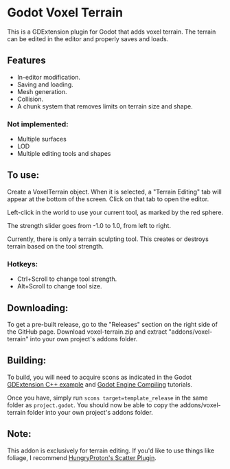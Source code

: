 # Godot Voxel Terrain

This is a GDExtension plugin for Godot that adds voxel terrain. The terrain can be edited in the editor and properly saves and loads.

## Features
- In-editor modification.
- Saving and loading.
- Mesh generation.
- Collision.
- A chunk system that removes limits on terrain size and shape.

### Not implemented:
- Multiple surfaces
- LOD
- Multiple editing tools and shapes

## To use:
Create a VoxelTerrain object. When it is selected, a "Terrain Editing" tab will appear at the bottom of the screen. Click on that tab to open the editor.

Left-click in the world to use your current tool, as marked by the red sphere.

The strength slider goes from -1.0 to 1.0, from left to right.

Currently, there is only a terrain sculpting tool. This creates or destroys terrain based on the tool strength.

### Hotkeys:
- Ctrl+Scroll to change tool strength.
- Alt+Scroll to change tool size.

## Downloading:
To get a pre-built release, go to the "Releases" section on the right side of the GitHub page. Download voxel-terrain.zip and extract "addons/voxel-terrain" into your own project's addons folder.

## Building:
To build, you will need to acquire scons as indicated in the Godot [GDExtension C++ example](https://docs.godotengine.org/en/stable/tutorials/scripting/gdextension/gdextension_cpp_example.html) and [Godot Engine Compiling](https://docs.godotengine.org/en/stable/contributing/development/compiling/index.html#toc-devel-compiling) tutorials.

Once you have, simply run ``scons target=template_release`` in the same folder as `project.godot`. You should now be able to copy the addons/voxel-terrain folder into your own project's addons folder.

## Note:
This addon is exclusively for terrain editing. If you'd like to use things like foliage, I recommend [HungryProton's Scatter Plugin](https://github.com/HungryProton/scatter).